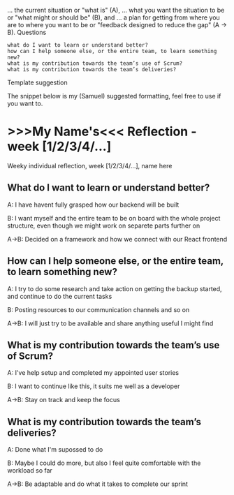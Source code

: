 ... the current situation or "what is" (A), ... what you want the situation to be or "what might or should be" (B), and ... a plan for getting from where you are to where you want to be or "feedback designed to reduce the gap" (A -> B).
Questions

    what do I want to learn or understand better?
    how can I help someone else, or the entire team, to learn something new?
    what is my contribution towards the team’s use of Scrum?
    what is my contribution towards the team’s deliveries?

Template suggestion

The snippet below is my (Samuel) suggested formatting, feel free to use if you want to.

# >>>My Name's<<< Reflection - week \[1/2/3/4/...]

Weeky individual reflection, week \[1/2/3/4/...], name here

## What do I want to learn or understand better?

A: I have havent fully grasped how our backend will be built

B: I want myself and the entire team to be on board with the whole project structure, even though we might work on separete parts further on

A->B: Decided on a framework and how we connect with our React frontend

## How can I help someone else, or the entire team, to learn something new?

A: I try to do some research and take action on getting the backup started, and continue to do the current tasks

B: Posting resources to our communication channels and so on

A->B: I will just try to be available and share anything useful I might find

## What is my contribution towards the team’s use of Scrum?

A: I've help setup and completed my appointed user stories 

B: I want to continue like this, it suits me well as a developer

A->B: Stay on track and keep the focus

## What is my contribution towards the team’s deliveries?

A: Done what I'm supossed to do

B: Maybe I could do more, but also I feel quite comfortable with the workload so far

A->B: Be adaptable and do what it takes to complete our sprint

